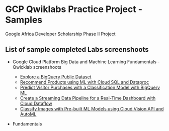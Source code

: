 # GCP Qwiklabs Practice Project - Samples
Google Africa Developer Scholarship Phase II Project 
## List of sample completed  Labs screenshoots
* Google Cloud Platform Big Data and Machine Learning Fundamentals - Qwicklab screenshoots
    - [Explore a BigQuery Public Dataset](Screenshoots/Explore-a-BigQuery-Public-Dataset.png)
    - [Recommend Products using ML with Cloud SQL and Dataproc](Screenshoots/Recommend-Products-using-ML-with-Cloud-SQL-and-Dataproc.png)
    - [Predict Visitor Purchases with a Classification Model with BigQuery ML](Screenshoots/Predict-Visitor-Purchases-with-a-Classification-Model-with-BigQuery-ML.png)
    - [Create a Streaming Data Pipeline for a Real-Time Dashboard with Cloud Dataflow](Screenshoots/Create-a-Streaming-Data-Pipeline-for-a-Real-Time-Dashboard-with-Cloud-Dataflow.png)
    - [Classify Images with Pre-built ML Models using Cloud Vision API and AutoML](Screenshoots/Classify-Images-with-Pre-built-ML-Models-using-Cloud-Vision-API-and-AutoML.png)

* Fundamentals

